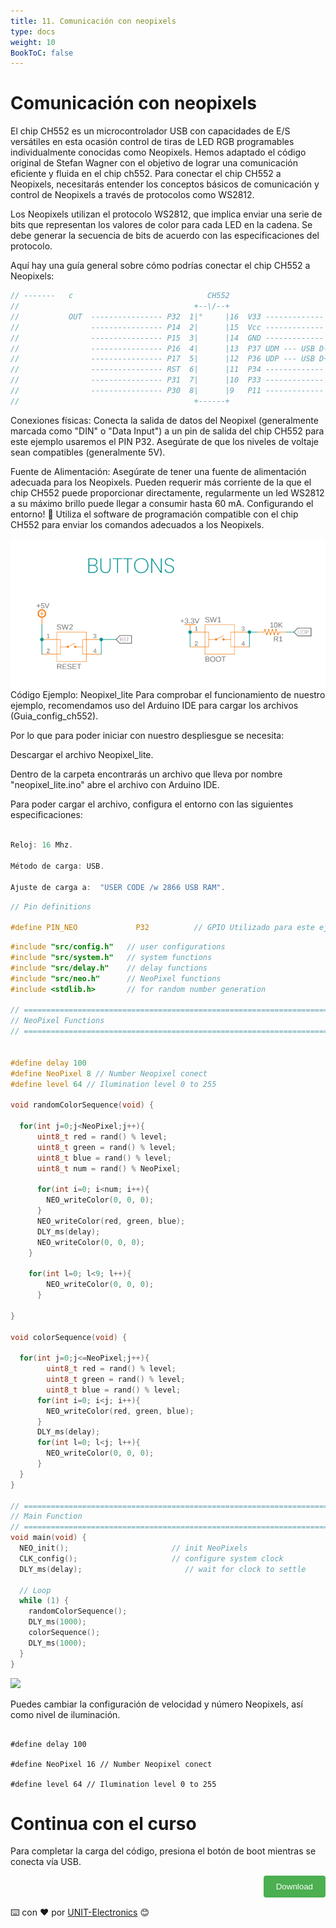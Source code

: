 ```yaml
---
title: 11. Comunicación con neopixels
type: docs
weight: 10
BookToC: false
---
```


# Comunicación con neopixels 

El chip CH552 es un microcontrolador USB con capacidades de E/S versátiles en esta ocasión control de tiras de LED RGB programables individualmente conocidas como Neopixels. Hemos adaptado el código original de Stefan Wagner con el objetivo de lograr una comunicación eficiente y fluida en el chip ch552. Para conectar el chip CH552 a Neopixels, necesitarás entender los conceptos básicos de comunicación y control de Neopixels a través de protocolos como WS2812.

Los Neopixels utilizan el protocolo WS2812, que implica enviar una serie de bits que representan los valores de color para cada LED en la cadena. Se debe generar la secuencia de bits de acuerdo con las especificaciones del protocolo.

Aquí hay una guía general sobre cómo podrías conectar el chip CH552 a Neopixels:
```c
// -------   c                              CH552
//                                       +--\/--+
//           OUT  ---------------- P32  1|°     |16  V33 -------------
//                ---------------- P14  2|      |15  Vcc -------------
//                ---------------- P15  3|      |14  GND -------------
//                ---------------- P16  4|      |13  P37 UDM --- USB D-
//                ---------------- P17  5|      |12  P36 UDP --- USB D+
//                ---------------- RST  6|      |11  P34 -------------
//                ---------------- P31  7|      |10  P33 -------------
//                ---------------- P30  8|      |9   P11 -------------
//                                       +------+

```

Conexiones físicas: Conecta la salida de datos del Neopixel (generalmente marcada como "DIN" o "Data Input") a un pin de salida del chip CH552 para este ejemplo usaremos el PIN P32. Asegúrate de que los niveles de voltaje sean compatibles (generalmente 5V).

Fuente de Alimentación: Asegúrate de tener una fuente de alimentación adecuada para los Neopixels. Pueden requerir más corriente de la que el chip CH552 puede proporcionar directamente, regularmente un led WS2812 a su máximo brillo puede llegar a consumir hasta 60 mA.
Configurando el entorno! 👋
Utiliza el software de programación compatible con el chip CH552 para enviar los comandos adecuados a los Neopixels.

![](/content/docs/11-Comunicacion_neopixels/images/buttons.png)
 Código Ejemplo: Neopixel_lite
Para comprobar el funcionamiento de nuestro ejemplo, recomendamos uso del Arduino IDE para cargar los archivos (Guia_config_ch552).

Por lo que para poder iniciar con nuestro despliesgue se necesita:

Descargar el archivo Neopixel_lite.

Dentro de la carpeta encontrarás un archivo que lleva por nombre "neopixel_lite.ino" abre el archivo con Arduino IDE.

 

Para poder cargar el archivo, configura el entorno con las siguientes especificaciones:

```C

Reloj: 16 Mhz.

Método de carga: USB.

Ajuste de carga a:  "USER CODE /w 2866 USB RAM".
```

```C
// Pin definitions

#define PIN_NEO             P32          // GPIO Utilizado para este ejemplo
```


```C
#include "src/config.h"   // user configurations
#include "src/system.h"   // system functions
#include "src/delay.h"    // delay functions
#include "src/neo.h"      // NeoPixel functions
#include <stdlib.h>       // for random number generation

// ===================================================================================
// NeoPixel Functions
// ===================================================================================


#define delay 100
#define NeoPixel 8 // Number Neopixel conect
#define level 64 // Ilumination level 0 to 255

void randomColorSequence(void) {

  for(int j=0;j<NeoPixel;j++){
      uint8_t red = rand() % level;
      uint8_t green = rand() % level;
      uint8_t blue = rand() % level;
      uint8_t num = rand() % NeoPixel;

      for(int i=0; i<num; i++){
        NEO_writeColor(0, 0, 0);
      }
      NEO_writeColor(red, green, blue);
      DLY_ms(delay);
      NEO_writeColor(0, 0, 0);
    }
    
    for(int l=0; l<9; l++){
        NEO_writeColor(0, 0, 0);
      }

}

void colorSequence(void) {
 
  for(int j=0;j<=NeoPixel;j++){
        uint8_t red = rand() % level;
        uint8_t green = rand() % level;
        uint8_t blue = rand() % level;
      for(int i=0; i<j; i++){
        NEO_writeColor(red, green, blue);
      }
      DLY_ms(delay);
      for(int l=0; l<j; l++){
        NEO_writeColor(0, 0, 0);
      }
  }
}

// ===================================================================================
// Main Function
// ===================================================================================
void main(void) {
  NEO_init();                       // init NeoPixels
  CLK_config();                     // configure system clock
  DLY_ms(delay);                       // wait for clock to settle

  // Loop
  while (1) {
    randomColorSequence();
    DLY_ms(1000);
    colorSequence();
    DLY_ms(1000);
  }
}
```
![](/docs/11-Comunicacion_neopixels/images/NEO.gif)

Puedes cambiar la configuración de velocidad y número Neopixels, así como nivel de iluminación.

```

#define delay 100

#define NeoPixel 16 // Number Neopixel conect

#define level 64 // Ilumination level 0 to 255
```



# Continua con el curso [](/)

Para completar la carga del código, presiona el botón de boot mientras se conecta vía USB.

<div style="text-align: right;">
    <a href="" download=".ino">
        <button style="background-color: #4CAF50; color: white; padding: 10px 20px; border: none; border-radius: 4px; cursor: pointer;">
            Download 
        </button>
    </a>
</div>


⌨️ con ❤️ por [UNIT-Electronics](https://github.com/UNIT-Electronics) 😊
 
